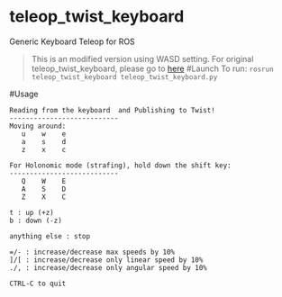 # teleop_twist_keyboard
Generic Keyboard Teleop for ROS
> This is an modified version using WASD setting. For original teleop_twist_keyboard, please go to [here](https://github.com/ros-teleop/teleop_twist_keyboard)
#Launch
To run: `rosrun teleop_twist_keyboard teleop_twist_keyboard.py`

#Usage
```
Reading from the keyboard  and Publishing to Twist!
---------------------------
Moving around:
   u    w    e
   a    s    d
   z    x    c

For Holonomic mode (strafing), hold down the shift key:
---------------------------
   Q    W    E
   A    S    D
   Z    X    C

t : up (+z)
b : down (-z)

anything else : stop

=/- : increase/decrease max speeds by 10%
]/[ : increase/decrease only linear speed by 10%
./, : increase/decrease only angular speed by 10%

CTRL-C to quit
```

